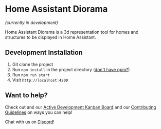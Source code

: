 # Home Assistant Diorama
*(currently in development)*

Home Assistant Diorama is a 3d representation tool for homes and structures to be displayed in Home Assistant.


## Development Installation
1. Git clone the project
1. Run `npm install` in the project directory ([don't have npm?](https://www.npmjs.com/get-npm))
1. Run `npm run start`
1. Visit `http://localhost:4200`


## Want to help?

Check out  and our [Active Development Kanban Board](https://github.com/ChrisJohns-me/ha-diorama/projects/1) and our [Contributing Guidelines](https://github.com/ChrisJohns-me/ha-diorama/blob/master/docs/CONTRIBUTING.md) on ways you can help!


Chat with us on [Discord](https://discord.gg/mTYQD88)!
